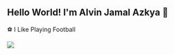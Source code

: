 ## Hello World! I'm Alvin Jamal Azkya 👋

<!--
**alvinjamal/alvinjamal** is a ✨ _special_ ✨ repository because its `README.md` (this file) appears on your GitHub profile.

Here are some ideas to get you started:

 
- 🌱 I’m currently learning ...
- 👯 I’m looking to collaborate on ...
- 🤔 I’m looking for help with ...
- 💬 Ask me about ...
- 📫 How to reach me: ...
- 😄 Pronouns: ...
- ⚡ Fun fact: ...
-->

 ⚽ I Like Playing Football

 
![](https://media0.giphy.com/media/v1.Y2lkPTc5MGI3NjExbmFweWZiNGZmZzUwbzNyc3Yza293MDI1c3prMm0yenM5aHlrZXF6ZyZlcD12MV9pbnRlcm5hbF9naWZfYnlfaWQmY3Q9Zw/S9d8XB557e8phGLBVS/giphy.gif)
